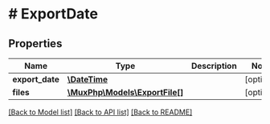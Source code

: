 # # ExportDate

## Properties

Name | Type | Description | Notes
------------ | ------------- | ------------- | -------------
**export_date** | [**\DateTime**](\DateTime.md) |  | [optional]
**files** | [**\MuxPhp\Models\ExportFile[]**](ExportFile.md) |  | [optional]

[[Back to Model list]](../../README.md#models) [[Back to API list]](../../README.md#endpoints) [[Back to README]](../../README.md)
